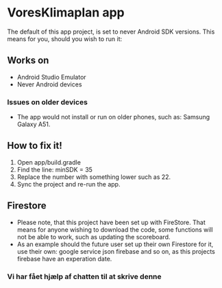 # VoresKlimaplan app

The default of this app project, is set to never Android SDK versions.
This means for you, should you wish to run it:

## Works on
* Android Studio Emulator
* Never Android devices

### Issues on older devices 
* The app would not install or run on older phones, such as: Samsung Galaxy A51.

## How to fix it!
1. Open app/build.gradle
2. Find the line: 
minSDK = 35
3. Replace the number with something lower such as 22.
4. Sync the project and re-run the app.

## Firestore
* Please note, that this project have been set up with FireStore. That means for anyone wishing to download the code, some functions will not be able to work, such as updating the scoreboard.
* As an example should the future user set up their own Firestore for it, use their own: google service json firebase and so on, as this projects firebase have an experation date.

### Vi har fået hjælp af chatten til at skrive denne
